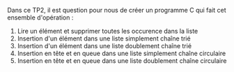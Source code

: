 Dans ce TP2, il est question pour nous de créer un programme C qui fait cet ensemble d'opération :

1. Lire un élément et supprimer toutes les occurence dans la liste 
2. Insertion d'un élément dans une liste simplement chaîne trié 
3. Insertion d'un élément dans une liste doublement chaîne trié 
4. Insertion en tête et en queue dans une liste simplement chaîne circulaire 
5. Insertion en tête et en queue dans une liste doublement chaîne circulaire
